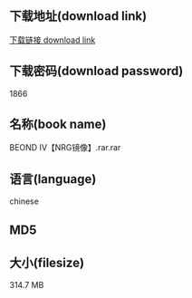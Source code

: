 ## 下载地址(download link)
[下载链接 download link](https://voluble-croquembouche-d321dc.netlify.app/?s=BEOND+IV%E3%80%90NRG%E9%95%9C%E5%83%8F%E3%80%91.rar)

## 下载密码(download password)
1866

## 名称(book name)
BEOND IV【NRG镜像】.rar.rar

## 语言(language)
chinese

## MD5


## 大小(filesize)
314.7 MB
